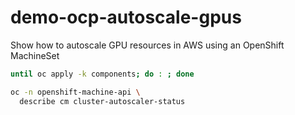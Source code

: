 # demo-ocp-autoscale-gpus

Show how to autoscale GPU resources in AWS using an OpenShift MachineSet

```sh
until oc apply -k components; do : ; done
```

```sh
oc -n openshift-machine-api \
  describe cm cluster-autoscaler-status
```
